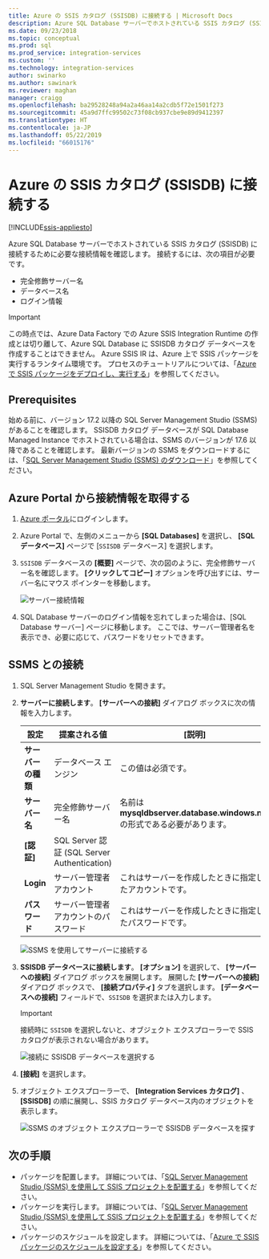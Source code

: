 ```yaml
---
title: Azure の SSIS カタログ (SSISDB) に接続する | Microsoft Docs
description: Azure SQL Database サーバーでホストされている SSIS カタログ (SSISDB) に接続するために必要な接続情報を確認します。
ms.date: 09/23/2018
ms.topic: conceptual
ms.prod: sql
ms.prod_service: integration-services
ms.custom: ''
ms.technology: integration-services
author: swinarko
ms.author: sawinark
ms.reviewer: maghan
manager: craigg
ms.openlocfilehash: ba29528248a94a2a46aa14a2cdb5f72e1501f273
ms.sourcegitcommit: 45a9d7ffc99502c73f08cb937cbe9e89d9412397
ms.translationtype: HT
ms.contentlocale: ja-JP
ms.lasthandoff: 05/22/2019
ms.locfileid: "66015176"
---
```

# <a name="connect-to-the-ssis-catalog-ssisdb-in-azure"></a>Azure の SSIS カタログ (SSISDB) に接続する

[!INCLUDE[ssis-appliesto](../../includes/ssis-appliesto-ssvrpluslinux-asdb-asdw-xxx.md)]



Azure SQL Database サーバーでホストされている SSIS カタログ (SSISDB) に接続するために必要な接続情報を確認します。 接続するには、次の項目が必要です。
- 完全修飾サーバー名
- データベース名
- ログイン情報 

> [!IMPORTANT]
> この時点では、Azure Data Factory での Azure SSIS Integration Runtime の作成とは切り離して、Azure SQL Database に SSISDB カタログ データベースを作成することはできません。 Azure SSIS IR は、Azure 上で SSIS パッケージを実行するランタイム環境です。 プロセスのチュートリアルについては、「[Azure で SSIS パッケージをデプロイし、実行する](https://docs.microsoft.com/azure/data-factory/tutorial-create-azure-ssis-runtime-portal)」を参照してください。 

## <a name="prerequisites"></a>Prerequisites
始める前に、バージョン 17.2 以降の SQL Server Management Studio (SSMS) があることを確認します。 SSISDB カタログ データベースが SQL Database Managed Instance でホストされている場合は、SSMS のバージョンが 17.6 以降であることを確認します。 最新バージョンの SSMS をダウンロードするには、「[SQL Server Management Studio (SSMS) のダウンロード](https://docs.microsoft.com/sql/ssms/download-sql-server-management-studio-ssms)」を参照してください。

## <a name="get-the-connection-info-from-the-azure-portal"></a>Azure Portal から接続情報を取得する
1. [Azure ポータル](https://portal.azure.com/)にログインします。
2. Azure Portal で、左側のメニューから **[SQL Databases]** を選択し、 **[SQL データベース]** ページで [`SSISDB` データベース] を選択します。 
3. `SSISDB` データベースの **[概要]** ページで、次の図のように、完全修飾サーバー名を確認します。 **[クリックしてコピー]** オプションを呼び出すには、サーバー名にマウス ポインターを移動します。

    ![サーバー接続情報](media/ssis-azure-connect-to-catalog-database/server-name.png) 

4. SQL Database サーバーのログイン情報を忘れてしまった場合は、[SQL Database サーバー] ページに移動します。 ここでは、サーバー管理者名を表示でき、必要に応じて、パスワードをリセットできます。

## <a name="connect-with-ssms"></a>SSMS との接続
1. SQL Server Management Studio を開きます。

2. **サーバーに接続します**。 **[サーバーへの接続]** ダイアログ ボックスに次の情報を入力します。

   | 設定       | 提案される値 | [説明] | 
   | ------------ | ------------------ | ------------------------------------------------- | 
   | **サーバーの種類** | データベース エンジン | この値は必須です。 |
   | **サーバー名** | 完全修飾サーバー名 | 名前は **mysqldbserver.database.windows.net** の形式である必要があります。 |
   | **[認証]** | SQL Server 認証 (SQL Server Authentication) | |
   | **Login** | サーバー管理者アカウント | これはサーバーを作成したときに指定したアカウントです。 |
   | **パスワード** | サーバー管理者アカウントのパスワード | これはサーバーを作成したときに指定したパスワードです。 |

    ![SSMS を使用してサーバーに接続する](media/ssis-azure-connect-to-catalog-database/ssisdb-connect-1.png)

3. **SSISDB データベースに接続します**。 **[オプション]** を選択して、 **[サーバーへの接続]** ダイアログ ボックスを展開します。 展開した **[サーバーへの接続]** ダイアログ ボックスで、 **[接続プロパティ]** タブを選択します。 **[データベースへの接続]** フィールドで、`SSISDB` を選択または入力します。

    > [!IMPORTANT]
    > 接続時に `SSISDB` を選択しないと、オブジェクト エクスプローラーで SSIS カタログが表示されない場合があります。

    ![接続に SSISDB データベースを選択する](media/ssis-azure-connect-to-catalog-database/ssisdb-connect-2.png)

4. **[接続]** を選択します。

5. オブジェクト エクスプローラーで、 **[Integration Services カタログ]** 、 **[SSISDB]** の順に展開し、SSIS カタログ データベース内のオブジェクトを表示します。

    ![SSMS のオブジェクト エクスプローラーで SSISDB データベースを探す](media/ssis-azure-connect-to-catalog-database/ssisdb-connect-3.png)

## <a name="next-steps"></a>次の手順
- パッケージを配置します。 詳細については、「[SQL Server Management Studio (SSMS) を使用して SSIS プロジェクトを配置する](../ssis-quickstart-deploy-ssms.md)」を参照してください。
- パッケージを実行します。 詳細については、「[SQL Server Management Studio (SSMS) を使用して SSIS プロジェクトを配置する](../ssis-quickstart-run-ssms.md)」を参照してください。
- パッケージのスケジュールを設定します。 詳細については、「[Azure で SSIS パッケージのスケジュールを設定する](ssis-azure-schedule-packages.md)」を参照してください。
